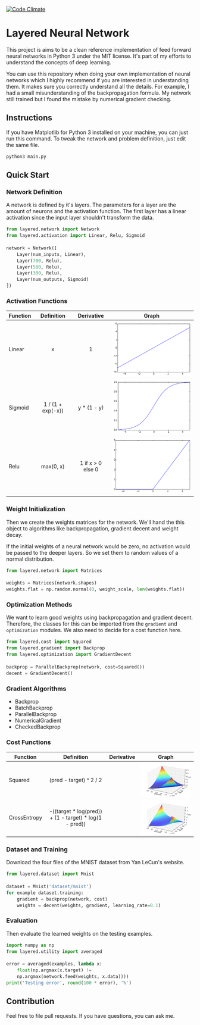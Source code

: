 [![Code Climate][1]][2]

[1]: https://codeclimate.com/github/danijar/layered/badges/gpa.svg
[2]: https://codeclimate.com/github/danijar/layered

Layered Neural Network
======================

This project is aims to be a clean reference implementation of feed forward
neural networks in Python 3 under the MIT license. It's part of my efforts to
understand the concepts of deep learning.

You can use this repository when doing your own implementation of neural
networks which I highly recommend if you are interested in understanding them.
It makes sure you correctly understand all the details. For example, I had a
small misunderstanding of the backpropagation formula. My network still trained
but I found the mistake by numerical gradient checking.

Instructions
------------

If you have Matplotlib for Python 3 installed on your machine, you can just run
this command. To tweak the network and problem definition, just edit the same
file.

```bash
python3 main.py
```

Quick Start
-----------

### Network Definition

A network is defined by it's layers. The parameters for a layer are the amount
of neurons and the activation function. The first layer has a linear activation
since the input layer shouldn't transform the data.

```python
from layered.network import Network
from layered.activation import Linear, Relu, Sigmoid

network = Network([
    Layer(num_inputs, Linear),
    Layer(700, Relu),
    Layer(500, Relu),
    Layer(300, Relu),
    Layer(num_outputs, Sigmoid)
])
```
### Activation Functions

| Function | Definition | Derivative | Graph |
| -------- | :--------: | :--------: | ----- |
| Linear | x | 1 | ![Linear activation](image/linear.png) |
| Sigmoid | 1 / (1 + exp(-x)) | y * (1 - y) | ![Sigmoid activation](image/sigmoid.png) |
| Relu | max(0, x) | 1 if x > 0 else 0 | ![Relu activation](image/relu.png) |

### Weight Initialization

Then we create the weights matrices for the network. We'll hand the this object
to algorithms like backpropagation, gradient decent and weight decay.

If the initial weights of a neural network would be zero, no activation would
be passed to the deeper layers. So we set them to random values of a normal
distribution.

```python
from layered.network import Matrices

weights = Matrices(network.shapes)
weights.flat = np.random.normal(0, weight_scale, len(weights.flat))
```

### Optimization Methods

We want to learn good weights using backpropagation and gradient decent.
Therefore, the classes for this can be imported from the `gradient` and
`optimization` modules. We also need to decide for a cost function here.

```python
from layered.cost import Squared
from layered.gradient import Backprop
from layered.optimization import GradientDecent

backprop = ParallelBackprop(network, cost=Squared())
decent = GradientDecent()
```

### Gradient Algorithms

- Backprop
- BatchBackprop
- ParallelBackprop
- NumericalGradient
- CheckedBackprop

### Cost Functions

| Function | Definition | Derivative | Graph |
| -------- | :--------: | :--------: | ----- |
| Squared | (pred - target) ^ 2 / 2 | | ![Squared cost](image/squared.png) |
| CrossEntropy | -((target * log(pred)) + (1 - target) * log(1 - pred)) | | ![Cross Entropy cost](image/cross-entropy.png) |

### Dataset and Training

Download the four files of the MNIST dataset from Yan LeCun's website.

```python
from layered.dataset import Mnist

dataset = Mnist('dataset/mnist')
for example dataset.training:
    gradient = backprop(network, cost)
    weights = decent(weights, gradient, learning_rate=0.1)
```

### Evaluation

Then evaluate the learned weights on the testing examples.

```python
import numpy as np
from layered.utility import averaged

error = averaged(examples, lambda x:
    float(np.argmax(x.target) !=
    np.argmax(network.feed(weights, x.data))))
print('Testing error', round(100 * error), '%')
```

Contribution
------------

Feel free to file pull requests. If you have questions, you can ask me.
